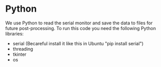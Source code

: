 # Python
We use Python to read the serial monitor and save the data to files for future post-processing. To run this code you need the following Python libraries:

* serial (Becareful install it like this in Ubuntu "pip install serial")
* threading
* tkinter
* os
